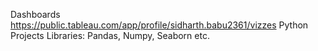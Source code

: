 Dashboards
https://public.tableau.com/app/profile/sidharth.babu2361/vizzes
Python Projects Libraries: Pandas, Numpy, Seaborn etc.
